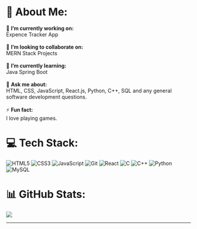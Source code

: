 # 💫 About Me:
🔭 **I’m currently working on:**  <br>Expence Tracker App<br><br>👯 **I’m looking to collaborate on:**  <br>MERN Stack Projects<br><br>🌱 **I’m currently learning:**  <br>Java Spring Boot<br><br>💬 **Ask me about:**  <br>HTML, CSS, JavaScript, React.js, Python, C++, SQL and any general software development questions.<br><br>⚡ **Fun fact:**  <br>I love playing games.


# 💻 Tech Stack:
![HTML5](https://img.shields.io/badge/html5-%23E34F26.svg?style=for-the-badge&logo=html5&logoColor=white) ![CSS3](https://img.shields.io/badge/css3-%231572B6.svg?style=for-the-badge&logo=css3&logoColor=white) ![JavaScript](https://img.shields.io/badge/javascript-%23323330.svg?style=for-the-badge&logo=javascript&logoColor=%23F7DF1E) ![Git](https://img.shields.io/badge/git-%23F05033.svg?style=for-the-badge&logo=git&logoColor=white) ![React](https://img.shields.io/badge/react-%252300599C.svg?style=for-the-badge&logo=react&logoColor=blue&color=%231e2026)
 ![C](https://img.shields.io/badge/c-%2300599C.svg?style=for-the-badge&logo=c&logoColor=white) ![C++](https://img.shields.io/badge/c++-%2300599C.svg?style=for-the-badge&logo=c%2B%2B&logoColor=white) ![Python](https://img.shields.io/badge/python-3670A0?style=for-the-badge&logo=python&logoColor=ffdd54) ![MySQL](https://img.shields.io/badge/mysql-%2300f.svg?style=for-the-badge&logo=mysql&logoColor=white)
# 📊 GitHub Stats:

![](https://github-readme-stats.vercel.app/api/top-langs/?username=dev-shyamyadav&theme=dark&hide_border=false&include_all_commits=false&count_private=false&layout=compact)


---

